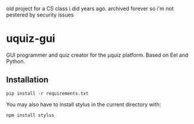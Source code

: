 old project for a CS class i did years ago. archived forever so i'm not pestered by security issues

# uquiz-gui
GUI programmer and quiz creator for the μquiz platform. Based on Eel and Python. 

## Installation

`pip install -r requirements.txt`

You may also have to install stylus in the current directory with:

`npm install stylus`
